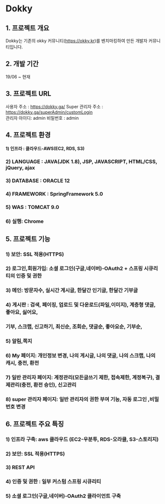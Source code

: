 # Dokky 

## 1. 프로젝트 개요

Dokky는 기존의 okky 커뮤니티(https://okky.kr)를 벤치마킹하여 만든 개발자 커뮤니티입니다.

## 2. 개발 기간
19/06 ~ 현재

## 3. 프로젝트 URL

사용자 주소 : https://dokky.ga/
Super 관리자 주소 : https://dokky.ga/superAdmin/customLogin   
관리자 아이디: admin 비밀번호 : admin

## 4. 프로젝트 환경
  #### 1) 인프라 : 클라우드-AWS(EC2, RDS, S3)
  ### 2) LANGUAGE : JAVA(JDK 1.8), JSP, JAVASCRIPT, HTML/CSS, jQuery, ajax
  ### 3) DATABASE : ORACLE 12
  ### 4) FRAMEWORK : SpringFramework 5.0
  ### 5) WAS : TOMCAT 9.0
  ### 6) 실행: Chrome

## 5. 프로젝트 기능

### 1) 보안: SSL 적용(HTTPS)
### 2) 로그인,회원가입: 소셜 로그인(구글,네이버)-OAuth2 + 스프링 시큐리티의 인증 및 권한
### 3) 메인: 방문자수, 실시간 게시글, 한달간 인기글, 한달간 기부글
### 4) 게시판 : 검색, 페이징, 업로드 및 다운로드(파일,이미지), 계층형 댓글, 좋아요, 싫어요, 
### 기부, 스크랩, 신고하기, 최신순, 조회순, 댓글순, 좋아요순, 기부순,
### 5) 알림,쪽지
### 6) My 페이지: 개인정보 변경, 나의 게시글, 나의 댓글, 나의 스크랩, 나의 캐시, 충전, 환전 
### 7) 일반 관리자 페이지: 계정관리(모든글쓰기 제한, 접속제한, 계정복구), 결제관리(충전, 환전 승인), 신고관리
### 8) super 관리자 페이지: 일반 관리자의 권한 부여 기능, 자동 로그인 ,비밀번호 변경

## 6. 프로젝트 주요 특징

### 1) 인프라 구축: aws 클라우드 (EC2-우분투, RDS-오라클, S3-스토리지)
### 2) 보안: SSL 적용(HTTPS)
### 3) REST API
### 4) 인증 및 권한 : 일부 커스텀 스프링 시큐리티
### 5) 소셜 로그인(구글,네이버)-OAuth2 클라이언트 구축
